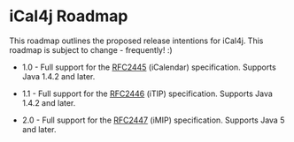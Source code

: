 # iCal4j Roadmap

This roadmap outlines the proposed release intentions for iCal4j. This roadmap is subject to change - frequently! :)

* 1.0 - Full support for the [RFC2445](http://rfc.net/rfc2445.html) (iCalendar) specification. Supports Java 1.4.2 and later.

* 1.1 - Full support for the [RFC2446](http://rfc.net/rfc2446.html) (iTIP) specification. Supports Java 1.4.2 and later.

* 2.0 - Full support for the [RFC2447](http://rfc.net/rfc2447.html) (iMIP) specification. Supports Java 5 and later.
